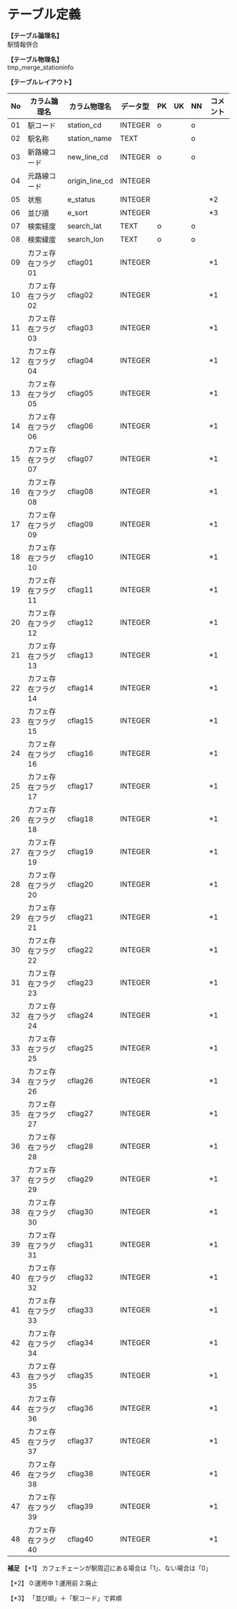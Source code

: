 # テーブル定義

**【テーブル論理名】**  
駅情報併合

**【テーブル物理名】**  
tmp_merge_stationinfo

**【テーブルレイアウト】**  

| No  |    カラム論理名    |  カラム物理名  | データ型 | PK  | UK  | NN  | コメント |
| --- | ------------------ | -------------- | -------- | --- | --- | --- | -------- |
| 01  | 駅コード           | station_cd     | INTEGER  | o   |     | o   |          |
| 02  | 駅名称             | station_name   | TEXT     |     |     | o   |          |
| 03  | 新路線コード       | new_line_cd    | INTEGER  | o   |     | o   |          |
| 04  | 元路線コード       | origin_line_cd | INTEGER  |     |     |     |          |
| 05  | 状態               | e_status       | INTEGER  |     |     |     | *2       |
| 06  | 並び順             | e_sort         | INTEGER  |     |     |     | *3       |
| 07  | 検索経度           | search_lat     | TEXT     | o   |     | o   |          |
| 08  | 検索緯度           | search_lon     | TEXT     | o   |     | o   |          |
| 09  | カフェ存在フラグ01 | cflag01        | INTEGER  |     |     |     | *1       |
| 10  | カフェ存在フラグ02 | cflag02        | INTEGER  |     |     |     | *1       |
| 11  | カフェ存在フラグ03 | cflag03        | INTEGER  |     |     |     | *1       |
| 12  | カフェ存在フラグ04 | cflag04        | INTEGER  |     |     |     | *1       |
| 13  | カフェ存在フラグ05 | cflag05        | INTEGER  |     |     |     | *1       |
| 14  | カフェ存在フラグ06 | cflag06        | INTEGER  |     |     |     | *1       |
| 15  | カフェ存在フラグ07 | cflag07        | INTEGER  |     |     |     | *1       |
| 16  | カフェ存在フラグ08 | cflag08        | INTEGER  |     |     |     | *1       |
| 17  | カフェ存在フラグ09 | cflag09        | INTEGER  |     |     |     | *1       |
| 18  | カフェ存在フラグ10 | cflag10        | INTEGER  |     |     |     | *1       |
| 19  | カフェ存在フラグ11 | cflag11        | INTEGER  |     |     |     | *1       |
| 20  | カフェ存在フラグ12 | cflag12        | INTEGER  |     |     |     | *1       |
| 21  | カフェ存在フラグ13 | cflag13        | INTEGER  |     |     |     | *1       |
| 22  | カフェ存在フラグ14 | cflag14        | INTEGER  |     |     |     | *1       |
| 23  | カフェ存在フラグ15 | cflag15        | INTEGER  |     |     |     | *1       |
| 24  | カフェ存在フラグ16 | cflag16        | INTEGER  |     |     |     | *1       |
| 25  | カフェ存在フラグ17 | cflag17        | INTEGER  |     |     |     | *1       |
| 26  | カフェ存在フラグ18 | cflag18        | INTEGER  |     |     |     | *1       |
| 27  | カフェ存在フラグ19 | cflag19        | INTEGER  |     |     |     | *1       |
| 28  | カフェ存在フラグ20 | cflag20        | INTEGER  |     |     |     | *1       |
| 29  | カフェ存在フラグ21 | cflag21        | INTEGER  |     |     |     | *1       |
| 30  | カフェ存在フラグ22 | cflag22        | INTEGER  |     |     |     | *1       |
| 31  | カフェ存在フラグ23 | cflag23        | INTEGER  |     |     |     | *1       |
| 32  | カフェ存在フラグ24 | cflag24        | INTEGER  |     |     |     | *1       |
| 33  | カフェ存在フラグ25 | cflag25        | INTEGER  |     |     |     | *1       |
| 34  | カフェ存在フラグ26 | cflag26        | INTEGER  |     |     |     | *1       |
| 35  | カフェ存在フラグ27 | cflag27        | INTEGER  |     |     |     | *1       |
| 36  | カフェ存在フラグ28 | cflag28        | INTEGER  |     |     |     | *1       |
| 37  | カフェ存在フラグ29 | cflag29        | INTEGER  |     |     |     | *1       |
| 38  | カフェ存在フラグ30 | cflag30        | INTEGER  |     |     |     | *1       |
| 39  | カフェ存在フラグ31 | cflag31        | INTEGER  |     |     |     | *1       |
| 40  | カフェ存在フラグ32 | cflag32        | INTEGER  |     |     |     | *1       |
| 41  | カフェ存在フラグ33 | cflag33        | INTEGER  |     |     |     | *1       |
| 42  | カフェ存在フラグ34 | cflag34        | INTEGER  |     |     |     | *1       |
| 43  | カフェ存在フラグ35 | cflag35        | INTEGER  |     |     |     | *1       |
| 44  | カフェ存在フラグ36 | cflag36        | INTEGER  |     |     |     | *1       |
| 45  | カフェ存在フラグ37 | cflag37        | INTEGER  |     |     |     | *1       |
| 46  | カフェ存在フラグ38 | cflag38        | INTEGER  |     |     |     | *1       |
| 47  | カフェ存在フラグ39 | cflag39        | INTEGER  |     |     |     | *1       |
| 48  | カフェ存在フラグ40 | cflag40        | INTEGER  |     |     |     | *1       |

**補足**
【*1】
カフェチェーンが駅周辺にある場合は「1」、ない場合は「0」

【*2】
0:運用中
1:運用前
2:廃止

【*3】
「並び順」＋「駅コード」で昇順

